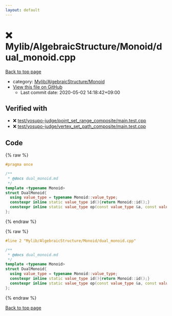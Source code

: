 ```yaml
---
layout: default
---
```


<!-- mathjax config similar to math.stackexchange -->
<script type="text/javascript" async
  src="https://cdnjs.cloudflare.com/ajax/libs/mathjax/2.7.5/MathJax.js?config=TeX-MML-AM_CHTML">
</script>
<script type="text/x-mathjax-config">
  MathJax.Hub.Config({
    TeX: { equationNumbers: { autoNumber: "AMS" }},
    tex2jax: {
      inlineMath: [ ['$','$'] ],
      processEscapes: true
    },
    "HTML-CSS": { matchFontHeight: false },
    displayAlign: "left",
    displayIndent: "2em"
  });
</script>

<script type="text/javascript" src="https://cdnjs.cloudflare.com/ajax/libs/jquery/3.4.1/jquery.min.js"></script>
<script src="https://cdn.jsdelivr.net/npm/jquery-balloon-js@1.1.2/jquery.balloon.min.js" integrity="sha256-ZEYs9VrgAeNuPvs15E39OsyOJaIkXEEt10fzxJ20+2I=" crossorigin="anonymous"></script>
<script type="text/javascript" src="../../../../assets/js/copy-button.js"></script>
<link rel="stylesheet" href="../../../../assets/css/copy-button.css" />


# :x: Mylib/AlgebraicStructure/Monoid/dual_monoid.cpp

<a href="../../../../index.html">Back to top page</a>

* category: <a href="../../../../index.html#b9ce8b1117f3871719e4d3859e7574c9">Mylib/AlgebraicStructure/Monoid</a>
* <a href="{{ site.github.repository_url }}/blob/master/Mylib/AlgebraicStructure/Monoid/dual_monoid.cpp">View this file on GitHub</a>
    - Last commit date: 2020-05-02 14:18:42+09:00




## Verified with

* :x: <a href="../../../../verify/test/yosupo-judge/point_set_range_composite/main.test.cpp.html">test/yosupo-judge/point_set_range_composite/main.test.cpp</a>
* :x: <a href="../../../../verify/test/yosupo-judge/vertex_set_path_composite/main.test.cpp.html">test/yosupo-judge/vertex_set_path_composite/main.test.cpp</a>


## Code

<a id="unbundled"></a>
{% raw %}
```cpp
#pragma once

/**
 * @docs dual_monoid.md
 */
template <typename Monoid>
struct DualMonoid{
  using value_type = typename Monoid::value_type;
  constexpr inline static value_type id(){return Monoid::id();}
  constexpr inline static value_type op(const value_type &a, const value_type &b){return Monoid::op(b, a);}
};

```
{% endraw %}

<a id="bundled"></a>
{% raw %}
```cpp
#line 2 "Mylib/AlgebraicStructure/Monoid/dual_monoid.cpp"

/**
 * @docs dual_monoid.md
 */
template <typename Monoid>
struct DualMonoid{
  using value_type = typename Monoid::value_type;
  constexpr inline static value_type id(){return Monoid::id();}
  constexpr inline static value_type op(const value_type &a, const value_type &b){return Monoid::op(b, a);}
};

```
{% endraw %}

<a href="../../../../index.html">Back to top page</a>

